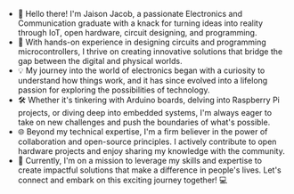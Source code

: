 - 👋 Hello there! I'm Jaison Jacob, a passionate Electronics and Communication graduate with a knack for turning ideas into reality through IoT, open hardware, circuit designing, and programming.
- 🔌 With hands-on experience in designing circuits and programming microcontrollers, I thrive on creating innovative solutions that bridge the gap between the digital and physical worlds.
- 💡 My journey into the world of electronics began with a curiosity to understand how things work, and it has since evolved into a lifelong passion for exploring the possibilities of technology.
- 🛠️ Whether it's tinkering with Arduino boards, delving into Raspberry Pi projects, or diving deep into embedded systems, I'm always eager to take on new challenges and push the boundaries of what's possible.
- 🌐 Beyond my technical expertise, I'm a firm believer in the power of collaboration and open-source principles. I actively contribute to open hardware projects and enjoy sharing my knowledge with the community.
- 🚀 Currently, I'm on a mission to leverage my skills and expertise to create impactful solutions that make a difference in people's lives.
Let's connect and embark on this exciting journey together! 💻
